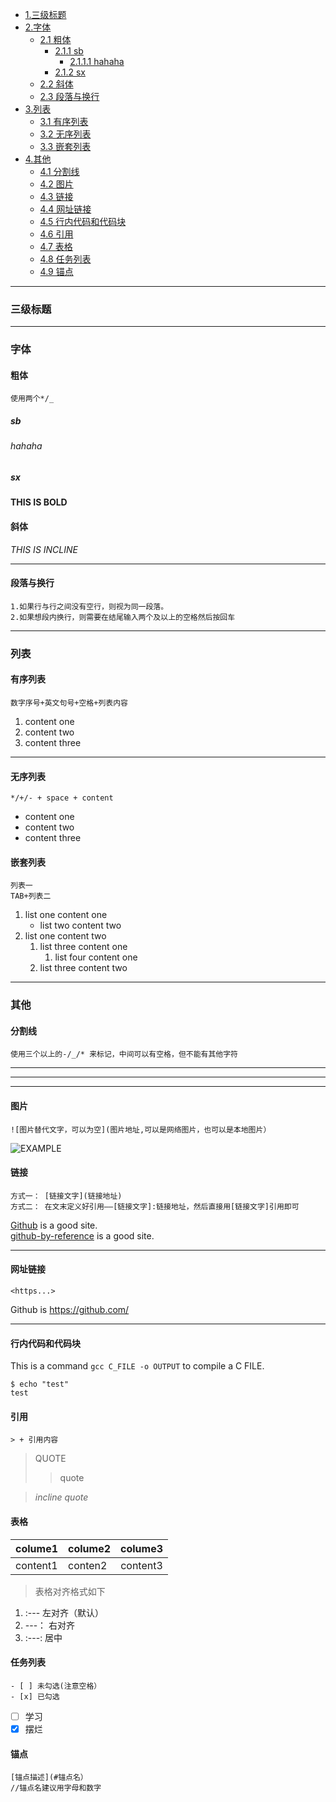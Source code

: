 - [1.三级标题](#三级标题)
- [2.字体](#字体)
	- [2.1 粗体](#粗体)
		- [2.1.1 sb](#sb)
			- [2.1.1.1 hahaha](#hahaha)
		- [2.1.2 sx](#sx)
	- [2.2 斜体](#斜体)
	- [2.3 段落与换行](#段落与换行)
- [3.列表](#列表)
	- [3.1 有序列表](#有序列表)
	- [3.2 无序列表](#无序列表)
	- [3.3 嵌套列表](#嵌套列表)
- [4.其他](#其他)
	- [4.1 分割线](#分割线)
	- [4.2 图片](#图片)
	- [4.3 链接](#链接)
	- [4.4 网址链接](#网址链接)
	- [4.5 行内代码和代码块](#行内代码和代码块)
	- [4.6 引用](#引用)
	- [4.7 表格](#表格)
	- [4.8 任务列表](#任务列表)
	- [4.9 锚点](#锚点)
-----
### 三级标题

------

### 字体
#### 粗体
```
使用两个*/_
```
##### sb

###### hahaha

##### sx
**THIS IS BOLD**

#### 斜体
*THIS IS INCLINE*

-------

#### 段落与换行
```
1.如果行与行之间没有空行，则视为同一段落。  
2.如果想段内换行，则需要在结尾输入两个及以上的空格然后按回车
```


---

### 列表
#### 有序列表
```
数字序号+英文句号+空格+列表内容
```
1. content one
2. content two
3. content three

---
#### 无序列表
```
*/+/- + space + content
```
- content one
- content two
- content three

#### 嵌套列表
```
列表一
TAB+列表二
```
1. list one content one
	- list two content two
2. list one content two
	1. list three content one
		1. list four content one
	2. list three content two

---

### 其他
#### 分割线
```
使用三个以上的-/_/* 来标记，中间可以有空格，但不能有其他字符
```
----------
*********
__________

#### 图片
```
![图片替代文字，可以为空](图片地址,可以是网络图片，也可以是本地图片）
```
![EXAMPLE](./img/temp.jpg)


#### 链接
```
方式一： [链接文字](链接地址)
方式二： 在文末定义好引用——[链接文字]:链接地址，然后直接用[链接文字]引用即可
```
[Github](https://github.com/) is a good site.  
[github-by-reference] is a good site.

[github-by-reference]:
https://github.com/

----

#### 网址链接
```
<https...>
```
Github is <https://github.com/>

----

#### 行内代码和代码块
This is a command `gcc C_FILE -o OUTPUT` to compile a C FILE.
```shell
$ echo "test"
test
```

#### 引用
`> + 引用内容`
> QUOTE
>> quote  

> *incline quote*


#### 表格
|colume1|colume2|colume3|
|----|----|:---:|
|content1|conten2|content3|
> 表格对齐格式如下  
1. :--- 左对齐（默认）
2. ---： 右对齐
3. :---: 居中

#### 任务列表
```
- [ ] 未勾选(注意空格）
- [x] 已勾选
```
- [ ] 学习
- [x] 摆烂

#### 锚点
```
[锚点描述](#锚点名）
//锚点名建议用字母和数字
```

